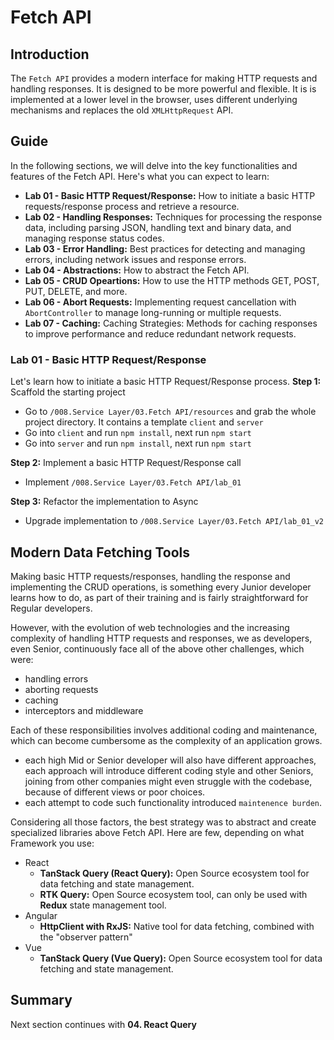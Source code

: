 # Fetch API

## Introduction

The `Fetch API` provides a modern interface for making HTTP requests and handling responses. It is designed to be more powerful and flexible. It is is implemented at a lower level in the browser, uses different underlying mechanisms and replaces the old `XMLHttpRequest` API.

## Guide

In the following sections, we will delve into the key functionalities and features of the Fetch API. Here's what you can expect to learn:

- **Lab 01 - Basic HTTP Request/Response:** How to initiate a basic HTTP requests/response process and retrieve a resource.
- **Lab 02 - Handling Responses:** Techniques for processing the response data, including parsing JSON, handling text and binary data, and managing response status codes.
- **Lab 03 - Error Handling:** Best practices for detecting and managing errors, including network issues and response errors.
- **Lab 04 - Abstractions:** How to abstract the Fetch API.
- **Lab 05 - CRUD Opeartions:** How to use the HTTP methods GET, POST, PUT, DELETE, and more.
- **Lab 06 - Abort Requests:** Implementing request cancellation with `AbortController` to manage long-running or multiple requests.
- **Lab 07 - Caching:** Caching Strategies: Methods for caching responses to improve performance and reduce redundant network requests.

### Lab 01 - Basic HTTP Request/Response

Let's learn how to initiate a basic HTTP Request/Response process.
**Step 1:** Scaffold the starting project
- Go to `/008.Service Layer/03.Fetch API/resources` and grab the whole project directory. It contains a template `client` and `server`
- Go into `client` and run `npm install`, next run `npm start`
- Go into `server` and run `npm install`, next run `npm start`

**Step 2:** Implement a basic HTTP Request/Response call
- Implement `/008.Service Layer/03.Fetch API/lab_01`

**Step 3:** Refactor the implementation to Async
- Upgrade implementation to `/008.Service Layer/03.Fetch API/lab_01_v2`

## Modern Data Fetching Tools

Making basic HTTP requests/responses, handling the response and implementing the CRUD operations, is something every Junior developer learns how to do, as part of their training and is fairly straightforward for Regular developers.

However, with the evolution of web technologies and the increasing complexity of handling HTTP requests and responses, we as developers, even Senior, continuously face all of the above other challenges, which were:

- handling errors
- aborting requests
- caching
- interceptors and middleware

Each of these responsibilities involves additional coding and maintenance, which can become cumbersome as the complexity of an application grows.

- each high Mid or Senior developer will also have different approaches, each approach will introduce different coding style and other Seniors, joining from other companies might even struggle with the codebase, because of different views or poor choices.
- each attempt to code such functionality introduced `maintenence burden`.

Considering all those factors, the best strategy was to abstract and create specialized libraries above Fetch API. Here are few, depending on what Framework you use:

- React
  - **TanStack Query (React Query):** Open Source ecosystem tool for data fetching and state management.
  - **RTK Query:** Open Source ecosystem tool, can only be used with **Redux** state management tool.
- Angular
  - **HttpClient with RxJS:** Native tool for data fetching, combined with the "observer pattern"
- Vue
  - **TanStack Query (Vue Query):** Open Source ecosystem tool for data fetching and state management.

## Summary

Next section continues with **04. React Query**
